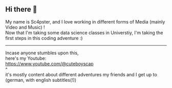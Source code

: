 ## Hi there 👋

My name is Sc4pster, and I love working in different forms of Media (mainly Video and Music) !   
Now that I'm taking some data science classes in Universtiy, I'm taking the first steps in this coding adventure :)   

---

Incase anyone stumbles upon this,    
here's my Youtube:    
https://www.youtube.com/@cuteboyscap    
^     
it's mostly content about different adventures my friends and I get up to (german, with english subtitles(!))    
<!--
**Sc4pster/Sc4pster** is a ✨ _special_ ✨ repository because its `README.md` (this file) appears on your GitHub profile.

Here are some ideas to get you started:

- 🔭 I’m currently working on ...
- 🌱 I’m currently learning ...
- 👯 I’m looking to collaborate on ...
- 🤔 I’m looking for help with ...
- 💬 Ask me about ...
- 📫 How to reach me: ...
- 😄 Pronouns: ...
- ⚡ Fun fact: ...
-->
